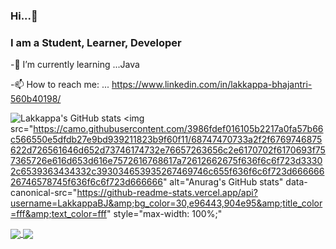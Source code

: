 ### Hi...👋 
### I am a Student, Learner, Developer
-🌱 I’m currently learning ...Java

-📫 How to reach me: ... https://www.linkedin.com/in/lakkappa-bhajantri-560b40198/

![Lakkappa's GitHub stats](https://github-readme-stats.vercel.app/api?username=LakkappaBJ&theme=gradient&show_icons=true)
<img src="https://camo.githubusercontent.com/3986fdef016105b2217a0fa57b66c566550e5dfdb27e9bd939211823b9f60f11/68747470733a2f2f6769746875622d726561646d652d73746174732e76657263656c2e6170702f6170693f757365726e616d653d616e7572616768617a72612662675f636f6c6f723d33302c6539363434332c393034653935267469746c655f636f6c6f723d66666626746578745f636f6c6f723d666666" alt="Anurag's GitHub stats" data-canonical-src="https://github-readme-stats.vercel.app/api?username=LakkappaBJ&amp;bg_color=30,e96443,904e95&amp;title_color=fff&amp;text_color=fff" style="max-width: 100%;"

<a href="https://github.com/LakkappaBJ/github-readme-stats">
  <img align="center" src="https://github-readme-stats.vercel.app/api/pin/?username=LakkappaBJ&repo=github-readme-stats" />
</a>
<a href="https://github.com/LakkappaBJ/convoychat">
  <img align="center" src="https://github-readme-stats.vercel.app/api/pin/?username=LakkappaBJ&repo=convoychat" />
</a>
